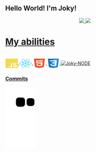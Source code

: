 
## Hello World! I'm Joky!


<div align="center">
  <a href="https://github.com/JokyOFC">
  <img height="150em" src="https://github-readme-stats.vercel.app/api?username=JokyOFC&show_icons=true&theme=rose_pine&include_all_commits=true&count_private=true"/>
  <img height="150em" src="https://github-readme-stats.vercel.app/api/top-langs/?username=JokyOFC&layout=compact&langs_count=7&theme=rose_pine"/>
</div>
  
  ##
  
<h1>My abilities</h1>

<div style="display: inline_block"><br>
 <img align="center" alt="Joky-Js" height="30" width="40" src="https://raw.githubusercontent.com/devicons/devicon/master/icons/javascript/javascript-plain.svg">
 <img align="center" alt="Joky-React" height="30" width="40" src="https://raw.githubusercontent.com/devicons/devicon/master/icons/react/react-original.svg">
 <img align="center" alt="Joky-HTML" height="30" width="40" src="https://raw.githubusercontent.com/devicons/devicon/master/icons/html5/html5-original.svg">
 <img align="center" alt="Joky-CSS" height="30" width="40" src="https://raw.githubusercontent.com/devicons/devicon/master/icons/css3/css3-original.svg">
 <img align="center" alt="Joky-NODE" height="30" width="40" src="https://cdn.jsdelivr.net/gh/devicons/devicon/icons/nodejs/nodejs-original.svg" />
</div>
  
  
### Commits
![Snake animation](https://github.com/JokyOFC/JokyOFC/blob/output/github-contribution-grid-snake.svg)

<!--
**JokyOFC/JokyOFC** is a ✨ _special_ ✨ repository because its `README.md` (this file) appears on your GitHub profile.

Here are some ideas to get you started:

- 🔭 I’m currently working on ...
- 🌱 I’m currently learning ...
- 👯 I’m looking to collaborate on ...
- 🤔 I’m looking for help with ...
- 💬 Ask me about ...
- 📫 How to reach me: ...
- 😄 Pronouns: ...
- ⚡ Fun fact: ...
-->
